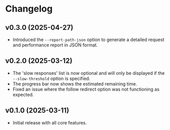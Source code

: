 # Changelog

## v0.3.0 (2025-04-27)

- Introduced the `--report-path-json` option to generate a detailed request and
  performance report in JSON format.

## v0.2.0 (2025-03-12)

- The 'slow responses' list is now optional and will only be displayed if the
  `--slow-threshold` option is specified.
- The progress bar now shows the estimated remaining time.
- Fixed an issue where the follow redirect option was not functioning as expected.

## v0.1.0 (2025-03-11)

- Initial release with all core features.